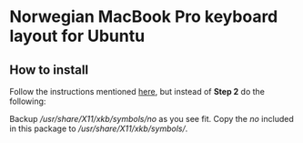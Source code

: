 # Norwegian MacBook Pro keyboard layout for Ubuntu

## How to install

Follow the instructions mentioned
[here](http://dibon.net/wordpress/norwegian-mac-keyboard-layout-in-ubuntu/),
but instead of **Step 2** do the following:

Backup */usr/share/X11/xkb/symbols/no* as you see fit. Copy the *no*
included in this package to */usr/share/X11/xkb/symbols/*.

